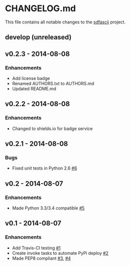 # CHANGELOG.md
This file contains all notable changes to the [sdfascii][] project.

## develop (unreleased)

## v0.2.3 - 2014-08-08

### Enhancements
- Add license badge
- Renamed AUTHORS.txt to AUTHORS.md
- Updated README.md

## v0.2.2 - 2014-08-08

### Enhancements
- Changed to shields.io for badge service


## v0.2.1 - 2014-08-08

### Bugs
- Fixed unit tests in Python 2.6 [#6][]


## v0.2 - 2014-08-07

### Enhancements
- Made Python 3.3/3.4 compatible [#5][]


## v0.1 - 2014-08-07

### Enhancements
- Add Travis-CI testing [#1][]
- Create invoke tasks to automate PyPi deploy [#2][]
- Made PEP8 compliant [#3][], [#4][]

[#1]: https://github.com/questrail/sdfascii/issues/1
[#2]: https://github.com/questrail/sdfascii/issues/2
[#3]: https://github.com/questrail/sdfascii/issues/3
[#4]: https://github.com/questrail/sdfascii/issues/4
[#5]: https://github.com/questrail/sdfascii/issues/5
[#6]: https://github.com/questrail/sdfascii/issues/6
[sdfascii]: https://github.com/questrail/sdfascii
